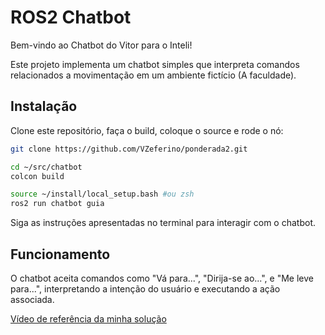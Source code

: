 # ROS2 Chatbot

Bem-vindo ao Chatbot do Vitor para o Inteli!

Este projeto implementa um chatbot simples que interpreta comandos relacionados a movimentação em um ambiente fictício (A faculdade).

## Instalação

Clone este repositório, faça o build, coloque o source e rode o nó:

```bash
git clone https://github.com/VZeferino/ponderada2.git

cd ~/src/chatbot
colcon build

source ~/install/local_setup.bash #ou zsh
ros2 run chatbot guia
```

Siga as instruções apresentadas no terminal para interagir com o chatbot.

## Funcionamento
O chatbot aceita comandos como "Vá para...", "Dirija-se ao...", e "Me leve para...", interpretando a intenção do usuário e executando a ação associada.

[Vídeo de referência da minha solução](https://youtu.be/iFKid0hrY1g)
